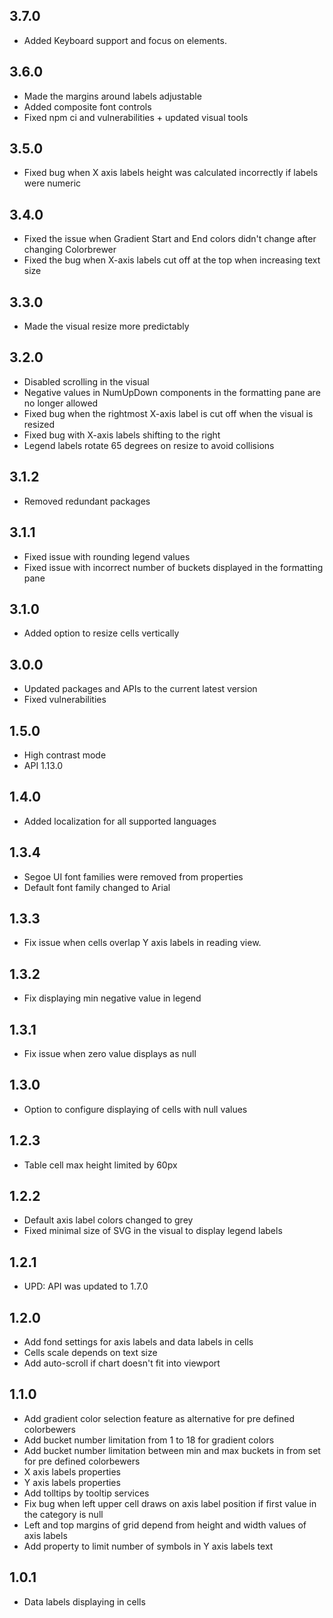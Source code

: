 ## 3.7.0
* Added Keyboard support and focus on elements.

## 3.6.0
* Made the margins around labels adjustable
* Added composite font controls
* Fixed npm ci and vulnerabilities + updated visual tools

## 3.5.0
* Fixed bug when X axis labels height was calculated incorrectly if labels were numeric

## 3.4.0
* Fixed the issue when Gradient Start and End colors didn't change after changing Colorbrewer
* Fixed the bug when X-axis labels cut off at the top when increasing text size

## 3.3.0
* Made the visual resize more predictably

## 3.2.0
* Disabled scrolling in the visual
* Negative values in NumUpDown components in the formatting pane are no longer allowed
* Fixed bug when the rightmost X-axis label is cut off when the visual is resized
* Fixed bug with X-axis labels shifting to the right
* Legend labels rotate 65 degrees on resize to avoid collisions

## 3.1.2
* Removed redundant packages

## 3.1.1
* Fixed issue with rounding legend values
* Fixed issue with incorrect number of buckets displayed in the formatting pane

## 3.1.0
* Added option to resize cells vertically

## 3.0.0
* Updated packages and APIs to the current latest version
* Fixed vulnerabilities

## 1.5.0
* High contrast mode
* API 1.13.0

## 1.4.0

* Added localization for all supported languages

## 1.3.4

* Segoe UI font families were removed from properties
* Default font family changed to Arial

## 1.3.3

* Fix issue when cells overlap Y axis labels in reading view.

## 1.3.2

* Fix displaying min negative value in legend

## 1.3.1

* Fix issue when zero value displays as null

## 1.3.0

* Option to configure displaying of cells with null values

## 1.2.3

* Table cell max height limited by 60px

## 1.2.2

* Default axis label colors changed to grey
* Fixed minimal size of SVG in the visual to display legend labels

## 1.2.1

* UPD: API was updated to 1.7.0

## 1.2.0

* Add fond settings for axis labels and data labels in cells
* Cells scale depends on text size
* Add auto-scroll if chart doesn't fit into viewport

## 1.1.0

* Add gradient color selection feature as alternative for pre defined colorbewers
* Add bucket number limitation from 1 to 18 for gradient colors
* Add bucket number limitation between min and max buckets in from set for pre defined colorbewers
* X axis labels properties
* Y axis labels properties
* Add tolltips by tooltip services
* Fix bug when left upper cell draws on axis label position if first value in the category is null
* Left and top margins of grid depend from height and width values of axis labels
* Add property to limit number of symbols in Y axis labels text

## 1.0.1

* Data labels displaying in cells